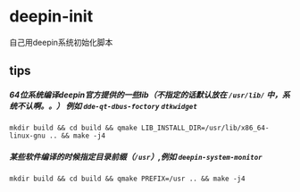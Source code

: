 # deepin-init
自己用deepin系统初始化脚本

## tips

##### 64位系统编译deepin官方提供的一些lib（不指定的话默认放在 `/usr/lib/` 中，系统不认啊。。） 例如 `dde-qt-dbus-foctory` `dtkwidget`
```
mkdir build && cd build && qmake LIB_INSTALL_DIR=/usr/lib/x86_64-linux-gnu .. && make -j4 
```
##### 某些软件编译的时候指定目录前缀（`/usr`）,例如 `deepin-system-monitor`
```
mkdir build && cd build && qmake PREFIX=/usr .. && make -j4
```
